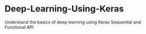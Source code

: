 # Deep-Learning-Using-Keras
Understand the basics of deep learning using Keras Sequential and Functional API
